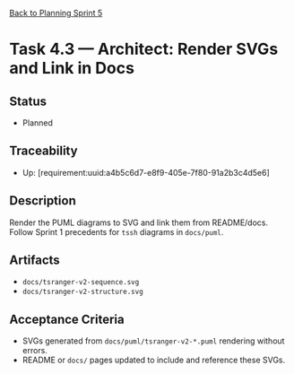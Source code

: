 [Back to Planning Sprint 5](./planning.md)

# Task 4.3 — Architect: Render SVGs and Link in Docs

## Status
- Planned

## Traceability
- Up: [requirement:uuid:a4b5c6d7-e8f9-405e-7f80-91a2b3c4d5e6]

## Description
Render the PUML diagrams to SVG and link them from README/docs. Follow Sprint 1 precedents for `tssh` diagrams in `docs/puml`.

## Artifacts
- `docs/tsranger-v2-sequence.svg`
- `docs/tsranger-v2-structure.svg`

## Acceptance Criteria
- SVGs generated from `docs/puml/tsranger-v2-*.puml` rendering without errors.
- README or `docs/` pages updated to include and reference these SVGs.